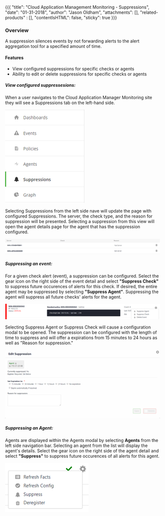 {{{
  "title": "Cloud Application Management Monitoring - Suppressions",
  "date": "01-31-2018",
  "author": "Jason Oldham",
  "attachments": [],
  "related-products" : [],
  "contentIsHTML": false,
  "sticky": true
}}}


### Overview
A suppression silences events by not forwarding alerts to the alert aggregation tool for a specified amount of time.

#### Features
* View configured suppressions for specific checks or agents
* Ability to edit or delete suppressions for specific checks or agents

##### View configured suppressesions:                                     
When a user navigates to the Cloud Application Manager Monitoring site they will see a Suppressions tab on the left-hand side.

![SuppressionLeftNav](../../images/SuppressionLeftNav.PNG)

Selecting Suppressions from the left side nave will update the page with configured Suppressions.  The server, the check type, and the reason for suppression will be presented.  Selecting a suppression from this view will open the agent details page for the agent that has the suppression configured.

![SuppressionsPage](../../images/SuppressionsPage.png)

##### Suppressing an event:                           
For a given check alert (event), a suppression can be configured.  Select the gear icon on the right side of the event detail and select **"Suppress Check"** to suppress future occurences of alerts for this check.  If desired, the entire agent may be suppressed by selecting **"Suppress Agent"**.  Suppressing the agent will suppress all future checks' alerts for the agent.

![EventSuppression.png](../../images/EventSuppression.png)

Selecting Suppress Agent or Suppress Check will cause a configuration modal to be opened.  The suppression can be configured with the length of time to suppress and will offer a  expirations from 15 minutes to 24 hours as well as "Reason for suppression."

![EditSuppression](../../images/EditSuppression.PNG)

##### Suppressing an Agent:
Agents are displayed within the Agents modal by selecting **Agents** from the left side navigation bar.  Selecting an agent from the list will display the agent's details.  Select the gear icon on the right side of the agent detail and select **"Suppress"** to suppress future occurences of all alerts for this agent.  

![AgentSuppression.png](../../images/AgentSuppression.PNG)


